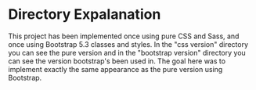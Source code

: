 # Directory Expalanation
This project has been implemented once using pure CSS and Sass, and once using Bootstrap 5.3 classes and styles. In the "css version" directory you can see the pure version and in the "bootstrap version" directory you can see the version bootstrap's been used in.
The goal here was to implement exactly the same appearance as the pure version using Bootstrap.
